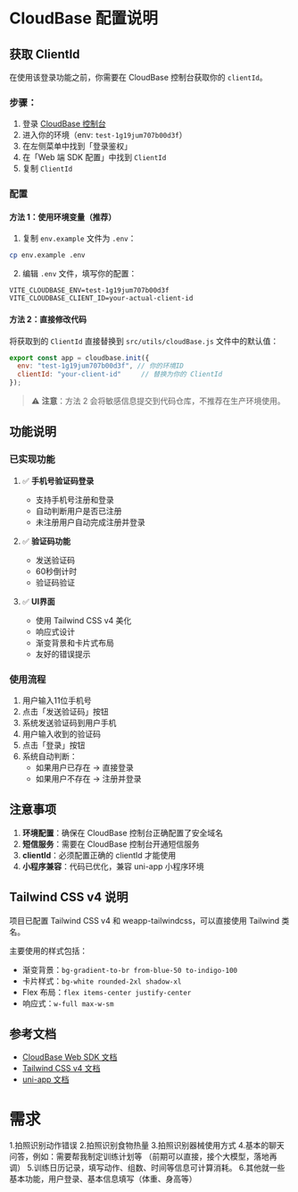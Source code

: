 # CloudBase 配置说明

## 获取 ClientId

在使用该登录功能之前，你需要在 CloudBase 控制台获取你的 `clientId`。

### 步骤：

1. 登录 [CloudBase 控制台](https://console.cloud.tencent.com/tcb)
2. 进入你的环境（env: `test-1g19jum707b00d3f`）
3. 在左侧菜单中找到「登录鉴权」
4. 在「Web 端 SDK 配置」中找到 `ClientId`
5. 复制 `ClientId`

### 配置

#### 方法 1：使用环境变量（推荐）

1. 复制 `env.example` 文件为 `.env`：
```bash
cp env.example .env
```

2. 编辑 `.env` 文件，填写你的配置：
```env
VITE_CLOUDBASE_ENV=test-1g19jum707b00d3f
VITE_CLOUDBASE_CLIENT_ID=your-actual-client-id
```

#### 方法 2：直接修改代码

将获取到的 `ClientId` 直接替换到 `src/utils/cloudBase.js` 文件中的默认值：

```javascript
export const app = cloudbase.init({
  env: "test-1g19jum707b00d3f", // 你的环境ID
  clientId: "your-client-id"     // 替换为你的 ClientId
});
```

> ⚠️ **注意**：方法 2 会将敏感信息提交到代码仓库，不推荐在生产环境使用。

## 功能说明

### 已实现功能

1. ✅ **手机号验证码登录**
   - 支持手机号注册和登录
   - 自动判断用户是否已注册
   - 未注册用户自动完成注册并登录

2. ✅ **验证码功能**
   - 发送验证码
   - 60秒倒计时
   - 验证码验证

3. ✅ **UI界面**
   - 使用 Tailwind CSS v4 美化
   - 响应式设计
   - 渐变背景和卡片式布局
   - 友好的错误提示

### 使用流程

1. 用户输入11位手机号
2. 点击「发送验证码」按钮
3. 系统发送验证码到用户手机
4. 用户输入收到的验证码
5. 点击「登录」按钮
6. 系统自动判断：
   - 如果用户已存在 → 直接登录
   - 如果用户不存在 → 注册并登录

## 注意事项

1. **环境配置**：确保在 CloudBase 控制台正确配置了安全域名
2. **短信服务**：需要在 CloudBase 控制台开通短信服务
3. **clientId**：必须配置正确的 clientId 才能使用
4. **小程序兼容**：代码已优化，兼容 uni-app 小程序环境

## Tailwind CSS v4 说明

项目已配置 Tailwind CSS v4 和 weapp-tailwindcss，可以直接使用 Tailwind 类名。

主要使用的样式包括：
- 渐变背景：`bg-gradient-to-br from-blue-50 to-indigo-100`
- 卡片样式：`bg-white rounded-2xl shadow-xl`
- Flex 布局：`flex items-center justify-center`
- 响应式：`w-full max-w-sm`

## 参考文档

- [CloudBase Web SDK 文档](https://docs.cloudbase.net/api-reference/webv3/authentication)
- [Tailwind CSS v4 文档](https://tailwindcss.com/docs)
- [uni-app 文档](https://uniapp.dcloud.net.cn/)

# 需求
1.拍照识别动作错误
2.拍照识别食物热量
3.拍照识别器械使用方式
4.基本的聊天问答，例如：需要帮我制定训练计划等
（前期可以直接，接个大模型，落地再调）
5.训练日历记录，填写动作、组数、时间等信息可计算消耗。
6.其他就一些基本功能，用户登录、基本信息填写（体重、身高等）